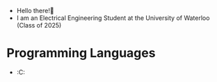 - Hello there!:wave:
- I am an Electrical Engineering Student at the University of Waterloo (Class of 2025)

# Programming Languages
- :C:
